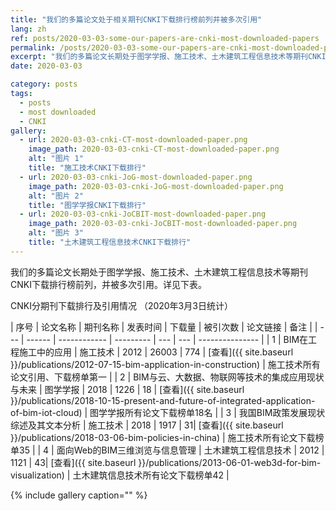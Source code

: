 ```yaml
---
title: "我们的多篇论文处于相关期刊CNKI下载排行榜前列并被多次引用"
lang: zh
ref: posts/2020-03-03-some-our-papers-are-cnki-most-downloaded-papers
permalink: /posts/2020-03-03-some-our-papers-are-cnki-most-downloaded-papers
excerpt: "我们的多篇论文长期处于图学学报、施工技术、土木建筑工程信息技术等期刊CNKI下载排行榜前列，并被多次引用"
date: 2020-03-03

category: posts
tags:
  - posts
  - most downloaded
  - CNKI
gallery:
  - url: 2020-03-03-cnki-CT-most-downloaded-paper.png
    image_path: 2020-03-03-cnki-CT-most-downloaded-paper.png
    alt: "图片 1"
    title: "施工技术CNKI下载排行"
  - url: 2020-03-03-cnki-JoG-most-downloaded-paper.png
    image_path: 2020-03-03-cnki-JoG-most-downloaded-paper.png
    alt: "图片 2"
    title: "图学学报CNKI下载排行"
  - url: 2020-03-03-cnki-JoCBIT-most-downloaded-paper.png
    image_path: 2020-03-03-cnki-JoCBIT-most-downloaded-paper.png
    alt: "图片 3"
    title: "土木建筑工程信息技术CNKI下载排行"
---
```


我们的多篇论文长期处于图学学报、施工技术、土木建筑工程信息技术等期刊CNKI下载排行榜前列，并被多次引用。详见下表。

CNKI分期刊下载排行及引用情况 （2020年3月3日统计）

| 序号 | 论文名称  | 期刊名称 | 发表时间 | 下载量 | 被引次数 | 论文链接 | 备注 |
| --- | ------ | ------------ | --------- | --- | --- | --------------- |
| 1 | BIM在工程施工中的应用 | 施工技术 | 2012 | 26003 | 774 | [查看]({{ site.baseurl }}/publications/2012-07-15-bim-application-in-construction) | 施工技术所有论文引用、下载榜单第一 |
| 2 | BIM与云、大数据、物联网等技术的集成应用现状与未来 | 图学学报 | 2018 | 1226 | 18 | [查看]({{ site.baseurl }}/publications/2018-10-15-present-and-future-of-integrated-application-of-bim-iot-cloud) | 图学学报所有论文下载榜单18名 |
| 3 | 我国BIM政策发展现状综述及其文本分析 | 施工技术 | 2018 | 1917 | 31| [查看]({{ site.baseurl }}/publications/2018-03-06-bim-policies-in-china) | 施工技术所有论文下载榜单35 |
| 4 | 面向Web的BIM三维浏览与信息管理 | 土木建筑工程信息技术 | 2012 | 1121 | 43| [查看]({{ site.baseurl }}/publications/2013-06-01-web3d-for-bim-visualization) | 土木建筑信息技术所有论文下载榜单42 |


{% include gallery caption="" %}
